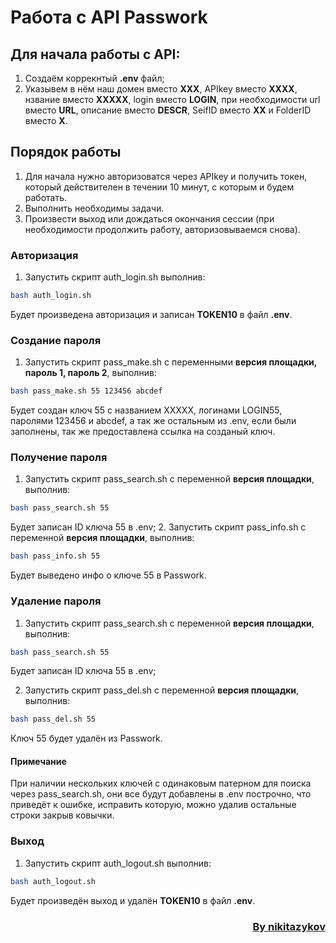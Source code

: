 # Работа с API Passwork

## Для начала работы с API:
1. Создаём коррекнтый __.env__ файл;
2. Указывем в нём наш домен вместо __XXX__, APIkey вместо __XXXX__, нзвание вместо __XXXXX__, login вместо __LOGIN__, при необходимости url вместо __URL__, описание вместо __DESCR__, SeifID вместо __XX__ и FolderID вместо __X__.

## Порядок работы
1. Для начала нужно авторизоватся через APIkey и получить токен, который действителен в течении 10 минут, с которым и будем работать.
2. Выполнить необходимы задачи.
3. Произвести выход или дождаться окончания сессии (при необходимости продолжить работу, авторизовываемся снова).

### Авторизация
1. Запустить скрипт auth_login.sh выполнив:
```sh
bash auth_login.sh
```
Будет произведена авторизация и записан __TOKEN10__ в файл __.env__.

### Создание пароля
1. Запустить скрипт pass_make.sh с переменными __версия площадки, пароль 1, пароль 2__, выполнив:
```sh
bash pass_make.sh 55 123456 abcdef
```
Будет создан ключ 55 c названием XXXXX, логинами LOGIN55, паролями 123456 и abcdef, а так же остальным из .env, если были заполнены, так же предоставлена ссылка на созданый ключ.

### Получение пароля
1. Запустить скрипт pass_search.sh с переменной __версия площадки__, выполнив:
```sh
bash pass_search.sh 55
```
Будет записан ID ключа 55 в .env;
2. Запустить скрипт pass_info.sh с переменной __версия площадки__, выполнив:
```sh
bash pass_info.sh 55
```
Будет выведено инфо о ключе 55 в Passwork.

### Удаление пароля
1. Запустить скрипт pass_search.sh с переменной __версия площадки__, выполнив:
```sh
bash pass_search.sh 55
```
Будет записан ID ключа 55 в .env;

2. Запустить скрипт pass_del.sh с переменной __версия площадки__, выполнив:
```sh
bash pass_del.sh 55
```
Ключ 55 будет удалён из Passwork.

#### Примечание
При наличии нескольких ключей с одинаковым патерном для поиска через pass_search.sh, они все будут добавлены в .env построчно, что приведёт к ошибке, исправить которую, можно удалив остальные строки закрыв ковычки.

### Выход
1. Запустить скрипт auth_logout.sh выполнив:
```sh
bash auth_logout.sh
```
Будет произведён выход и удалён __TOKEN10__ в файл __.env__.

<h3 align="right"><b><a  href="https://github.com/nikitazykov">By nikitazykov</a></b></h3>

